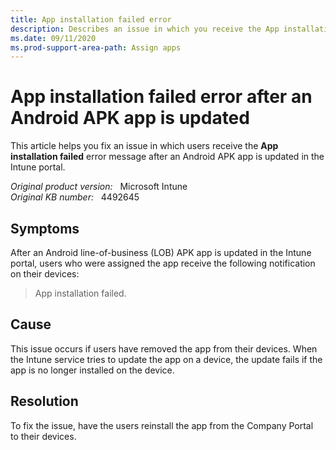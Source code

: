 ```yaml
---
title: App installation failed error
description: Describes an issue in which you receive the App installation failed error message after an Android APK app is updated in the Intune portal. This issue occurs if you have removed the app from the device.
ms.date: 09/11/2020
ms.prod-support-area-path: Assign apps
---
```

# App installation failed error after an Android APK app is updated

This article helps you fix an issue in which users receive the **App installation failed** error message after an Android APK app is updated in the Intune portal.

_Original product version:_ &nbsp; Microsoft Intune  
_Original KB number:_ &nbsp; 4492645

## Symptoms

After an Android line-of-business (LOB) APK app is updated in the Intune portal, users who were assigned the app receive the following notification on their devices:

> App installation failed.

## Cause

This issue occurs if users have removed the app from their devices. When the Intune service tries to update the app on a device, the update fails if the app is no longer installed on the device.

## Resolution

To fix the issue, have the users reinstall the app from the Company Portal to their devices.
